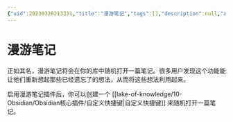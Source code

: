 ```yaml
---
{"uid":20230328213331,"title":"漫游笔记","tags":[],"description":null,"author":"OS","type":"other","draft":false,"editable":false,"modified":20230515233931,"dg-publish":true,"permalink":"/lake-of-knowledge/10-obsidian/obsidian//","dgPassFrontmatter":true}
---
```



# 漫游笔记

正如其名，漫游笔记将会在你的库中随机打开一篇笔记。很多用户发现这个功能能让他们重新想起那些已经遗忘了的想法，从而将这些想法利用起来。

启用漫游笔记插件后，你可以创建一个 [[lake-of-knowledge/10-Obsidian/Obsidian核心插件/自定义快捷键\|自定义快捷键]] 来随机打开一篇笔记。
